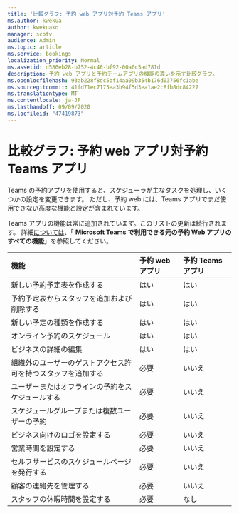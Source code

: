 ```yaml
---
title: '比較グラフ: 予約 web アプリ対予約 Teams アプリ'
ms.author: kwekua
author: kwekuako
manager: scotv
audience: Admin
ms.topic: article
ms.service: bookings
localization_priority: Normal
ms.assetid: d586eb28-b752-4c46-bf92-00a0c5ad781d
description: 予約 web アプリと予約チームアプリの機能の違いを示す比較グラフ。
ms.openlocfilehash: 93ab228f8dc5bf14aa09b354b176d03756fc1abe
ms.sourcegitcommit: 41fd71ec7175ea3b94f5d3ea1ae2c8fb8dc84227
ms.translationtype: MT
ms.contentlocale: ja-JP
ms.lasthandoff: 09/09/2020
ms.locfileid: "47419873"
---
```

# <a name="comparison-chart-bookings-web-app-vs-bookings-teams-app"></a>比較グラフ: 予約 web アプリ対予約 Teams アプリ

Teams の予約アプリを使用すると、スケジューラが主なタスクを処理し、いくつかの設定を変更できます。 ただし、予約 web には、Teams アプリでまだ使用できない高度な機能と設定が含まれています。

Teams アプリの機能は常に追加されています。このリストの更新は続行されます。 詳細[については](bookings-faq.md)、「 **Microsoft Teams で利用できる元の予約 Web アプリのすべての機能**」を参照してください。

| 機能 | 予約 web アプリ | 予約 Teams アプリ |
|:---|:---|:---|
| 新しい予約予定表を作成する | はい | はい |
| 予約予定表からスタッフを追加および削除する | はい | はい |
| 新しい予定の種類を作成する | はい | はい |
| オンライン予約のスケジュール | はい | はい |
| ビジネスの詳細の編集 | はい | はい |
| 組織外のユーザーのゲストアクセス許可を持つスタッフを追加する | 必要 | いいえ |
| ユーザーまたはオフラインの予約をスケジュールする | 必要 | いいえ |
| スケジュールグループまたは複数ユーザーの予約 | 必要 | いいえ |
| ビジネス向けのロゴを設定する | 必要 | いいえ |
| 営業時間を設定する | 必要 | いいえ |
| セルフサービスのスケジュールページを発行する | 必要 | いいえ |
| 顧客の連絡先を管理する | 必要 | いいえ |
| スタッフの休暇時間を設定する | 必要 | なし |
